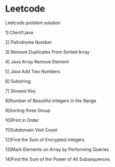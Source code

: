 # Leetcode
Leetcode problem solution
 
1] Client1.java 
 
2] Palindrome Number

3] Remove Duplicates From Sorted Array 
 
4] Java Array Remove Element    
 
5] Java Add Two Numbers 
 
6] Substring

7] Slowest Key 

8]Number of Beautiful Integers in the Range

9]Sorting three Group

10]Print in Order

11]Subdomain Visit Count

12]Find the Sum of Encrypted Integers

13]Mark Elements on Array by Performing Queries

14]Find the Sum of the Power of All Subsequences
